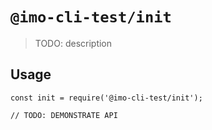 # `@imo-cli-test/init`

> TODO: description

## Usage

```
const init = require('@imo-cli-test/init');

// TODO: DEMONSTRATE API
```
